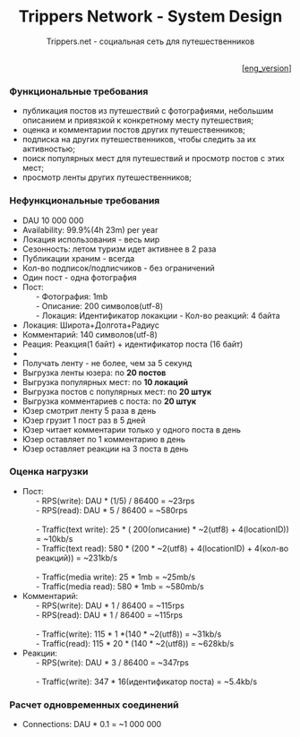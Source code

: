 <h1 align="center">Trippers Network - System Design</h1>
<div align="center">Trippers.net - социальная сеть для путешественников</div>
<br>

<p style="text-align: right;">[<a href="/README.md">eng_version</a>]</p>

### Функциональные требования
- публикация постов из путешествий с фотографиями, небольшим описанием и привязкой к конкретному месту путешествия;
- оценка и комментарии постов других путешественников;
- подписка на других путешественников, чтобы следить за их активностью;
- поиск популярных мест для путешествий и просмотр постов с этих мест;
- просмотр ленты других путешественников;

### Нефункциональные требования
<ul>
<li>DAU 10 000 000</li>
<li>Availability: 99.9%(4h 23m) per year</li>
<li>Локация использования - весь мир</li>
<li>Сезонность: летом туризм идет активнее в 2 раза</li>
<li>Публикации храним - всегда</li>
<li>Кол-во подписок/подписчиков - без ограничений</li>
<li>Один пост - одна фотография</li>
<li>Пост:
<ul>
- Фотография: 1mb<br>
- Описание: 200 символов(utf-8)<br>
- Локация: Идентификатор локакции
- Кол-во реакций: 4 байта
</ul></li>
<li>Локация: Широта+Долгота+Радиус</li>
<li>Комментарий: 140 символов(utf-8)</li>
<li>Реация: Реакция(1 байт) + идентификатор поста (16 байт)</li>
<li></li>
<li>Получать ленту - не более, чем за 5 секунд</li>
<li>Выгрузка ленты юзера: по <b>20 постов</b></li>
<li>Выгрузка популярных мест: по <b>10 локаций</b></li>
<li>Выгрузка постов с популярных мест: по <b>20 штук</b></li>
<li>Выгрузка комментариев с поста: по <b>20 штук</b></li>
<li>Юзер смотрит ленту 5 раза в день</li>
<li>Юзер грузит 1 пост раз в 5 дней</li>
<li>Юзер читает комментарии только у одного поста в день</li>
<li>Юзер оставляет по 1 комментарию в день</li>
<li>Юзер оставляет реакции на 3 поста в день</li>
</ul>

### Оценка нагрузки
<ul>
<li>Пост:
<ul>
- RPS(write): DAU * (1/5) / 86400 = ~23rps<br>
- RPS(read): DAU * 5 / 86400 = ~580rps<br>
<br>
- Traffic(text write): 25 * ( 200(описание) * ~2(utf8) + 4(locationID)) = ~10kb/s<br>
- Traffic(text read): 580 * (200 * ~2(utf8) + 4(locationID) + 4(кол-во реакций)) = ~231kb/s<br>
<br>
- Traffic(media write): 25 * 1mb = ~25mb/s<br>
- Traffic(media read): 580 * 1mb = ~580mb/s<br>
</ul></li>
<li>Комментарий:
<ul>
- RPS(write): DAU * 1 / 86400 = ~115rps<br>
- RPS(read): DAU * 1 / 86400 = ~115rps<br>
<br>
- Traffic(write): 115 * 1 *(140 * ~2(utf8)) = ~31kb/s<br>
- Traffic(read): 115 * 20 * (140 * ~2(utf8)) = ~628kb/s<br>
</ul></li>
<li>Реакции:
<ul>
- RPS(write): DAU * 3 / 86400 = ~347rps<br>
<br>
- Traffic(write): 347 * 16(идентификатор поста) = ~5.4kb/s<br>
</ul></li>
</ul>

### Расчет одновременных соединений
<ul>
<li>Connections: DAU * 0.1 = ~1 000 000 </li>
</ul>